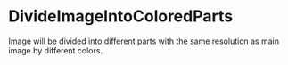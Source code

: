 # DivideImageIntoColoredParts
 Image will be divided into different parts with the same resolution as main image by different colors.
